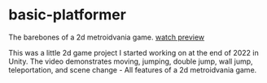 # basic-platformer
The barebones of a 2d metroidvania game. [watch preview](https://youtu.be/k6wvS57s0PQ)

This was a little 2d game project I started working on at the end of 2022 in Unity. The video demonstrates moving, jumping, double jump, wall jump, teleportation, and scene change - All features of a 2d metroidvania game.
